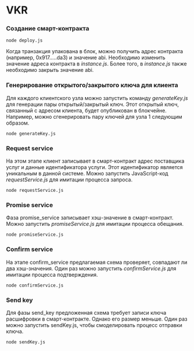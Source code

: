 # VKR

### Создание смарт-контракта


`node deploy.js`

Когда транзакция упакована в блок, можно получить адрес контракта (например, 0x917.....da3) и значение abi. Необходимо изменить значение адреса контракта в *instance.js*. Более того, в *instance.js* также необходимо закрыть значение abi.  

### Генерирование открытого/закрытого ключа для клиента

Для каждого клиентского узла можно запустить команду *generateKey.js* для генерации пары открытый/закрытый ключ. Этот открытый ключ, связанный с адресом клиента, будет опубликован в блокчейне. Например, можно сгенерировать пару ключей для узла 1 следующим образом. 

`node generateKey.js`

### Request service

На этом этапе клиент записывает в смарт-контракт адрес поставщика услуг и данные идентификатора услуги. Этот идентификатор является уникальным в данной системе. Можно запустить JavaScript-код *requestService.js* для имитации процесса запроса.

`node requestService.js`

### Promise service

Фаза promise_service записывает хэш-значение в смарт-контракт. Можно запустить *promiseService.js* для имитации процесса обещания.

`node promiseService.js`

### Confirm service

На этапе confirm_service предлагаемая схема проверяет, совпадают ли два хэш-значения.  Один раз можно запустить *confirmService.js* для имитации процесса подтверждения.

`node confirmService.js`

### Send key

Для фазы send_key предложенная схема требует записи ключа расшифровки в смарт-контракте. Однако его размер меньше. Один раз можно запустить sendKey.js, чтобы смоделировать процесс отправки ключа.

`node sendKey.js`
